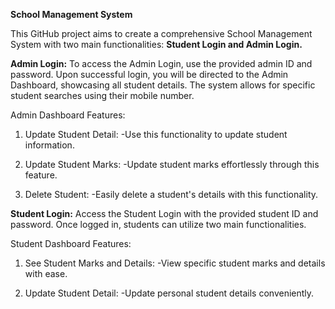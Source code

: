 **School Management System**

This GitHub project aims to create a comprehensive School Management System with two main functionalities: **Student Login and Admin Login.**

**Admin Login:**
To access the Admin Login, use the provided admin ID and password. Upon successful login, you will be directed to the Admin Dashboard, showcasing all student details. The system allows for specific student searches using their mobile number.

Admin Dashboard Features:
1) Update Student Detail:
-Use this functionality to update student information.

2) Update Student Marks:
-Update student marks effortlessly through this feature.

3) Delete Student:
-Easily delete a student's details with this functionality.

**Student Login:**
Access the Student Login with the provided student ID and password. Once logged in, students can utilize two main functionalities.

Student Dashboard Features:
1) See Student Marks and Details:
-View specific student marks and details with ease.

2) Update Student Detail:
-Update personal student details conveniently.

